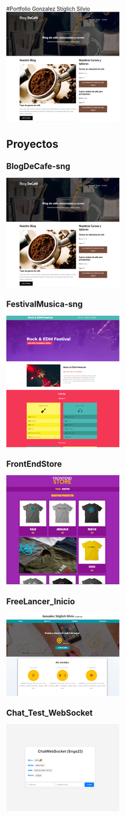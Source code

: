 #Portfolio Gonzalez Stiglich Silvio
<a href="https://sngs23.github.io/Portfolio_Gonzalez_Silvio/">
    <img src="/img_webs_sng/blog_cafe.PNG" alt="BlogDeCafe-sng" width="300"/>
</a> 


# Proyectos

## BlogDeCafe-sng
<a href="https://blog-cafe-sng.vercel.app/?vercelToolbarCode=EjWcv0fDSC3Mpna">
    <img src="/img_webs_sng/blog_cafe.PNG" alt="BlogDeCafe-sng" width="300"/>
</a>

## FestivalMusica-sng
<a href="https://festivalmusica-sng.netlify.app">
    <img src="/img_webs_sng/rock_festival.PNG" alt="FestivalMusica-sng" width="300"/>
</a>

## FrontEndStore
<a href="https://sng-proyecto-tienda-ropa.netlify.app">
    <img src="/img_webs_sng/tienda_ropa.PNG" alt="FrontEndStore" width="300"/>
</a>

## FreeLancer_Inicio
<a href="https://sng-primer-proyecto-web.netlify.app">
    <img src="/img_webs_sng/freelance_silvio.PNG" alt="FreeLancer_Inicio" width="300"/>
</a>

## Chat_Test_WebSocket
<a href="https://chattestsng.onrender.com">
    <img src="/img_webs_sng/chattest.PNG" alt="ChatTestWebSocket" width="300"/>
</a>
